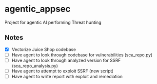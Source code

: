 # agentic_appsec
Project for agentic AI performing Threat hunting

## Notes
- [x] Vectorize Juice Shop codebase 
- [ ] Have agent to look through codebase for vulnerabilities (sca_repo.py)
- [ ] Have agent to look through analyzed version for SSRF (sca_repo_analysis.py)
- [ ] Have agent to attempt to exploit SSRF (new script)
- [ ] Have agent to write report with exploit and remediation

